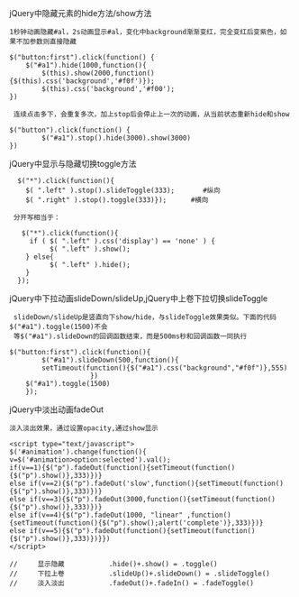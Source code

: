 
jQuery中隐藏元素的hide方法/show方法
	
	1秒钟动画隐藏#al，2s动画显示#al，变化中background渐渐变红，完全变红后变紫色，如果不加参数则直接隐藏
	
	$("button:first").click(function() {
 		$("#a1").hide(1000,function(){
			$(this).show(2000,function(){$(this).css('background','#f0f')});
			$(this).css('background','#f00');
	})

	 连续点击多下，会重复多次，加上stop后会停止上一次的动画，从当前状态重新hide和show
	
	$("button").click(function() {
        	$("#a1").stop().hide(3000).show(3000)
   	})
	
jQuery中显示与隐藏切换toggle方法

	  $("*").click(function(){ 
		$( ".left" ).stop().slideToggle(333);    	#纵向
		$( ".right" ).stop().toggle(333)});		 #横向
	
	 分开写相当于：
	
	   $("*").click(function(){
		 if ( $( ".left" ).css('display') == 'none' ) {
			  $( ".left" ).show(); 
		} else{
			  $( ".left" ).hide();
		}
	  });

jQuery中下拉动画slideDown/slideUp,jQuery中上卷下拉切换slideToggle


	 slideDown/slideUp是竖直向下show/hide，与slideToggle效果类似。下面的代码$("#a1").toggle(1500)不会
	 等$("#a1").slideDown的回调函数结束，而是500ms秒和回调函数一同执行
	
	$("button:first").click(function(){
        	$("#a1").slideDown(500,function(){
			setTimeout(function(){$("#a1").css("background","#f0f")},555)
						})
		$("#a1").toggle(1500)			
        });
	
	
jQuery中淡出动画fadeOut
	
	淡入淡出效果，通过设置opacity,通过show显示
	
    <script type="text/javascript">
	$('#animation').change(function(){
	v=$('#animation>option:selected').val();
	if(v==1){$("p").fadeOut(function(){setTimeout(function(){$("p").show()},333)})}
	else if(v==2){$("p").fadeOut('slow',function(){setTimeout(function(){$("p").show()},333)})}
	else if(v==3){$("p").fadeOut(3000,function(){setTimeout(function(){$("p").show()},333)})}
	else if(v==4){$("p").fadeOut(1000, "linear" ,function(){setTimeout(function(){$("p").show();alert('complete')},333)})}
	else if(v==5){$("p").fadeOut(function(){setTimeout(function(){$("p").show()},333)})}})
    </script>

	//     显示隐藏           .hide()+.show() = .toggle()
	//     下拉上卷           .slideUp()+.slideDown() = .slideToggle()
	//     淡入淡出           .fadeOut()+.fadeIn() = .fadeToggle()
